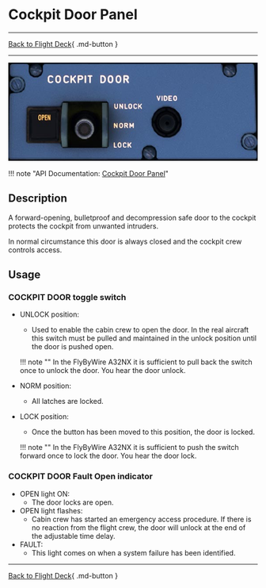 # Cockpit Door Panel

---

[Back to Flight Deck](../index.md){ .md-button }

---

![Cockpit Door Panel](../../../assets/a32nx-briefing/pedestal/Cockpit-Door-Panel.jpg "Cockpit Door Panel")

!!! note "API Documentation: [Cockpit Door Panel](../../a32nx_api.md#cockpit-door)"

## Description

A forward-opening, bulletproof and decompression safe door to the cockpit protects the cockpit from unwanted intruders.

In normal circumstance this door is always closed and the cockpit crew controls access.

## Usage

### COCKPIT DOOR toggle switch

- UNLOCK position:
    - Used to enable the cabin crew to open the door. In the real aircraft this switch must be pulled and maintained in the unlock position until the door is pushed open.

    !!! note ""
        In the FlyByWire A32NX it is sufficient to pull back the switch once to unlock the door. You hear the door unlock.

- NORM position:
    - All latches are locked.

- LOCK position:
    - Once the button has been moved to this position, the door is locked.

    !!! note ""
        In the FlyByWire A32NX it is sufficient to push the switch forward once to lock the door. You hear the door lock.

### COCKPIT DOOR Fault Open indicator

- OPEN light ON:
    - The door locks are open.
- OPEN light flashes:
    - Cabin crew has started an emergency access procedure. If there is no reaction from the flight crew, the door will unlock at the end of the adjustable time delay.
- FAULT:
    - This light comes on when a system failure has been identified.

---

[Back to Flight Deck](../index.md){ .md-button }
